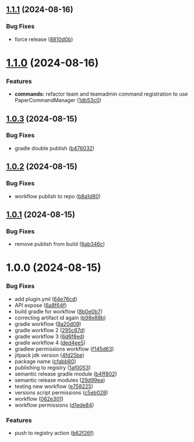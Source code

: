 ## [1.1.1](https://github.com/Mineando/teams/compare/v1.1.0...v1.1.1) (2024-08-16)


### Bug Fixes

* force release ([8810d0b](https://github.com/Mineando/teams/commit/8810d0b0b9b2138287a4c1d2c4b5c743f560a3d5))

# [1.1.0](https://github.com/Mineando/teams/compare/v1.0.3...v1.1.0) (2024-08-16)


### Features

* **commands:** refactor team and teamadmin command registration to use PaperCommandManager ([1db53c0](https://github.com/Mineando/teams/commit/1db53c0a4f7eea6f4e4db93f26532c1039161ee8))

## [1.0.3](https://github.com/Mineando/teams/compare/v1.0.2...v1.0.3) (2024-08-15)


### Bug Fixes

* gradle double publish ([b476032](https://github.com/Mineando/teams/commit/b476032bd209866d91bce1e04e862c36a93ad884))

## [1.0.2](https://github.com/Mineando/teams/compare/v1.0.1...v1.0.2) (2024-08-15)


### Bug Fixes

* workflow publish to repo ([b8a1d80](https://github.com/Mineando/teams/commit/b8a1d8080c3afcc6d9d1e8aa2633be73883c179c))

## [1.0.1](https://github.com/Mineando/teams/compare/v1.0.0...v1.0.1) (2024-08-15)


### Bug Fixes

* remove publish from build ([6ab346c](https://github.com/Mineando/teams/commit/6ab346c5523152bd15b06ad84833f9ce9421e233))

# 1.0.0 (2024-08-15)


### Bug Fixes

* add plugin.yml ([64e76cd](https://github.com/Mineando/teams/commit/64e76cd451c6993f9c2680082af8facc6cdef94b))
* API expose ([6a8f64f](https://github.com/Mineando/teams/commit/6a8f64f7151351e0f4c313a4887c07e95a3350e9))
* build gradle for workflow ([8b0e0b7](https://github.com/Mineando/teams/commit/8b0e0b778cdd8eaa6de1103c47f9ed8754cfcb56))
* correcting artifact id again ([b98e88b](https://github.com/Mineando/teams/commit/b98e88b2aae420179a345b49ad8da4f15282ad5a))
* gradle workflow ([9a20d09](https://github.com/Mineando/teams/commit/9a20d0975c0a59c9e53af38058e6b1d44a1b9567))
* gradle workflow 2 ([295c87d](https://github.com/Mineando/teams/commit/295c87d46cde97082e0a62f8cb2c68ce0a1161a1))
* gradle workflow 3 ([6d6f8ed](https://github.com/Mineando/teams/commit/6d6f8edf501be9ea4699be969f51b4b98e7498f4))
* gradle workflow 4 ([ded4ee5](https://github.com/Mineando/teams/commit/ded4ee5d74600586599455ef00d183916e917389))
* gradlew permissions workflow ([f145d63](https://github.com/Mineando/teams/commit/f145d63abd4c81028e52375a3592d5bb72e28d2a))
* jitpack jdk version ([4fd25be](https://github.com/Mineando/teams/commit/4fd25bea01432c0d8277e2906200b4c97357dd74))
* package name ([cfabb80](https://github.com/Mineando/teams/commit/cfabb80ec3f6d7ddd5c48634dd5f342cc73770cc))
* publishing to registry ([1af0053](https://github.com/Mineando/teams/commit/1af0053c36ba5c7056feb397c439e7c03e76af2a))
* semantic release gradle module ([b4ff802](https://github.com/Mineando/teams/commit/b4ff802cc48bf69ab8d249138140fb918e4cce3e))
* semantic release modules ([29d99ea](https://github.com/Mineando/teams/commit/29d99ea2b035f8d9093ff3cecdd09431e30be5bf))
* testing new workflow ([e758225](https://github.com/Mineando/teams/commit/e75822566a85f87ad2189f5cf131b92306dea02f))
* versions script permissions ([c5eb028](https://github.com/Mineando/teams/commit/c5eb028d8fc1a3c4e4890f2b371641c625fce3cc))
* workflow ([062e301](https://github.com/Mineando/teams/commit/062e30168f87d9aa188dded01fe525eb9e16bf48))
* workflow permissions ([d1ede84](https://github.com/Mineando/teams/commit/d1ede84977f9ff34fe9bc892c447616663fe1fa5))


### Features

* push to registry action ([b62f26f](https://github.com/Mineando/teams/commit/b62f26f6277082df438391153bfe2e9fa2afa3d1))
